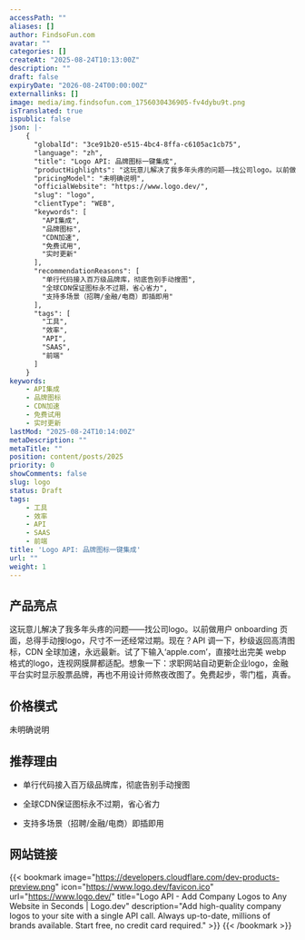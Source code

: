 ```yaml
---
accessPath: ""
aliases: []
author: FindsoFun.com
avatar: ""
categories: []
createAt: "2025-08-24T10:13:00Z"
description: ""
draft: false
expiryDate: "2026-08-24T00:00:00Z"
externallinks: []
image: media/img.findsofun.com_1756030436905-fv4dybu9t.png
isTranslated: true
ispublic: false
json: |-
    {
      "globalId": "3ce91b20-e515-4bc4-8ffa-c6105ac1cb75",
      "language": "zh",
      "title": "Logo API: 品牌图标一键集成",
      "productHighlights": "这玩意儿解决了我多年头疼的问题——找公司logo。以前做用户 onboarding 页面，总得手动搜logo，尺寸不一还经常过期。现在？API 调一下，秒级返回高清图标，CDN 全球加速，永远最新。试了下输入‘apple.com’，直接吐出完美 webp 格式的logo，连视网膜屏都适配。想象一下：求职网站自动更新企业logo，金融平台实时显示股票品牌，再也不用设计师熬夜改图了。免费起步，零门槛，真香。",
      "pricingModel": "未明确说明",
      "officialWebsite": "https://www.logo.dev/",
      "slug": "logo",
      "clientType": "WEB",
      "keywords": [
        "API集成",
        "品牌图标",
        "CDN加速",
        "免费试用",
        "实时更新"
      ],
      "recommendationReasons": [
        "单行代码接入百万级品牌库，彻底告别手动搜图",
        "全球CDN保证图标永不过期，省心省力",
        "支持多场景（招聘/金融/电商）即插即用"
      ],
      "tags": [
        "工具",
        "效率",
        "API",
        "SAAS",
        "前端"
      ]
    }
keywords:
    - API集成
    - 品牌图标
    - CDN加速
    - 免费试用
    - 实时更新
lastMod: "2025-08-24T10:14:00Z"
metaDescription: ""
metaTitle: ""
position: content/posts/2025
priority: 0
showComments: false
slug: logo
status: Draft
tags:
    - 工具
    - 效率
    - API
    - SAAS
    - 前端
title: 'Logo API: 品牌图标一键集成'
url: ""
weight: 1
---
```

## 产品亮点
这玩意儿解决了我多年头疼的问题——找公司logo。以前做用户 onboarding 页面，总得手动搜logo，尺寸不一还经常过期。现在？API 调一下，秒级返回高清图标，CDN 全球加速，永远最新。试了下输入‘apple.com’，直接吐出完美 webp 格式的logo，连视网膜屏都适配。想象一下：求职网站自动更新企业logo，金融平台实时显示股票品牌，再也不用设计师熬夜改图了。免费起步，零门槛，真香。

## 价格模式
<!--more-->未明确说明

## 推荐理由
- 单行代码接入百万级品牌库，彻底告别手动搜图

- 全球CDN保证图标永不过期，省心省力

- 支持多场景（招聘/金融/电商）即插即用

## 网站链接
{{< bookmark image="https://developers.cloudflare.com/dev-products-preview.png" icon="https://www.logo.dev/favicon.ico" url="https://www.logo.dev/" title="Logo API - Add Company Logos to Any Website in Seconds | Logo.dev" description="Add high-quality company logos to your site with a single API call. Always up-to-date, millions of brands available. Start free, no credit card required." >}}
{{< /bookmark >}}

